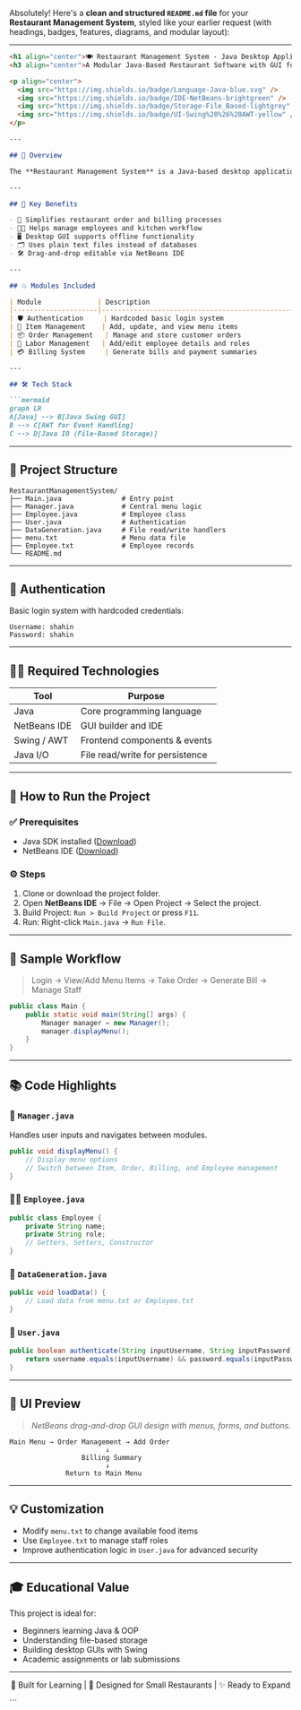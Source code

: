 Absolutely! Here's a **clean and structured `README.md` file** for your **Restaurant Management System**, styled like your earlier request (with headings, badges, features, diagrams, and modular layout):

---

```markdown
<h1 align="center">🍽️ Restaurant Management System - Java Desktop Application</h1>
<h3 align="center">A Modular Java-Based Restaurant Software with GUI for Efficient Daily Operations</h3>

<p align="center">
  <img src="https://img.shields.io/badge/Language-Java-blue.svg" />
  <img src="https://img.shields.io/badge/IDE-NetBeans-brightgreen" />
  <img src="https://img.shields.io/badge/Storage-File_Based-lightgrey" />
  <img src="https://img.shields.io/badge/UI-Swing%20%26%20AWT-yellow" />
</p>

---

## 🌟 Overview

The **Restaurant Management System** is a Java-based desktop application developed as part of a Programming 1 course assignment. It offers an intuitive graphical interface and modular functionality to streamline various restaurant operations like order processing, item management, labor tracking, and billing. Ideal for small-scale businesses or academic demonstration purposes.

---

## 🚀 Key Benefits

- 🧾 Simplifies restaurant order and billing processes  
- 👨‍🍳 Helps manage employees and kitchen workflow  
- 🖥️ Desktop GUI supports offline functionality  
- 🗂️ Uses plain text files instead of databases  
- 🛠️ Drag-and-drop editable via NetBeans IDE  

---

## 💥 Modules Included

| Module              | Description                                         |
|---------------------|-----------------------------------------------------|
| 🛡️ Authentication     | Hardcoded basic login system                        |
| 🧾 Item Management    | Add, update, and view menu items                    |
| 📦 Order Management   | Manage and store customer orders                    |
| 👥 Labor Management   | Add/edit employee details and roles                 |
| 💳 Billing System     | Generate bills and payment summaries                |

---

## 🛠 Tech Stack

```mermaid
graph LR
A[Java] --> B[Java Swing GUI]
B --> C[AWT for Event Handling]
C --> D[Java IO (File-Based Storage)]
```

---

## 📂 Project Structure

```
RestaurantManagementSystem/
├── Main.java               # Entry point
├── Manager.java            # Central menu logic
├── Employee.java           # Employee class
├── User.java               # Authentication
├── DataGeneration.java     # File read/write handlers
├── menu.txt                # Menu data file
├── Employee.txt            # Employee records
└── README.md
```

---

## 🔐 Authentication

Basic login system with hardcoded credentials:

```
Username: shahin
Password: shahin
```

---

## 👨‍💻 Required Technologies

| Tool            | Purpose                         |
|------------------|---------------------------------|
| Java             | Core programming language       |
| NetBeans IDE     | GUI builder and IDE             |
| Swing / AWT      | Frontend components & events    |
| Java I/O         | File read/write for persistence |

---

## 🚀 How to Run the Project

### ✅ Prerequisites
- Java SDK installed ([Download](https://www.oracle.com/java/technologies/javase-downloads.html))
- NetBeans IDE ([Download](https://netbeans.apache.org/download/index.html))

### ⚙️ Steps
1. Clone or download the project folder.
2. Open **NetBeans IDE** → File → Open Project → Select the project.
3. Build Project: `Run > Build Project` or press `F11`.
4. Run: Right-click `Main.java` → `Run File`.

---

## 🧪 Sample Workflow

> Login → View/Add Menu Items → Take Order → Generate Bill → Manage Staff

```java
public class Main {
    public static void main(String[] args) {
        Manager manager = new Manager();
        manager.displayMenu();
    }
}
```

---

## 📚 Code Highlights

### 📁 `Manager.java`
Handles user inputs and navigates between modules.

```java
public void displayMenu() {
    // Display menu options
    // Switch between Item, Order, Billing, and Employee management
}
```

### 👨‍🍳 `Employee.java`

```java
public class Employee {
    private String name;
    private String role;
    // Getters, Setters, Constructor
}
```

### 🧾 `DataGeneration.java`

```java
public void loadData() {
    // Load data from menu.txt or Employee.txt
}
```

### 🔐 `User.java`

```java
public boolean authenticate(String inputUsername, String inputPassword) {
    return username.equals(inputUsername) && password.equals(inputPassword);
}
```

---

## 📸 UI Preview

> _NetBeans drag-and-drop GUI design with menus, forms, and buttons._

```
Main Menu → Order Management → Add Order
                        ↓
                  Billing Summary
                        ↓
              Return to Main Menu
```

---

## 💡 Customization

- Modify `menu.txt` to change available food items  
- Use `Employee.txt` to manage staff roles  
- Improve authentication logic in `User.java` for advanced security  

---

## 🎓 Educational Value

This project is ideal for:
- Beginners learning Java & OOP
- Understanding file-based storage
- Building desktop GUIs with Swing
- Academic assignments or lab submissions

---

<p align="center">
  📘 Built for Learning | 🎯 Designed for Small Restaurants | ✨ Ready to Expand
</p>
```

